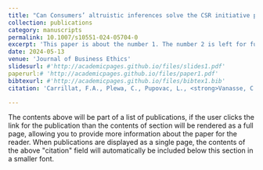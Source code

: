 ```yaml
---
title: "Can Consumers’ altruistic inferences solve the CSR initiative puzzle? A Meta-analytic investigation"
collection: publications
category: manuscripts
permalink: 10.1007/s10551-024-05704-0
excerpt: 'This paper is about the number 1. The number 2 is left for future work.'
date: 2024-05-13
venue: 'Journal of Business Ethics'
slidesurl: #'http://academicpages.github.io/files/slides1.pdf'
paperurl:# 'http://academicpages.github.io/files/paper1.pdf'
bibtexurl: #'http://academicpages.github.io/files/bibtex1.bib'
citation: 'Carrillat, F.A., Plewa, C., Pupovac, L., <strong>Vanasse, C.</strong>, Willmott, T., Legoux, R., Napolova, E. (2024). "Paper Title Number 1." <i>Journal 1</i>, 1(1).'

---
```

The contents above will be part of a list of publications, if the user clicks the link for the publication than the contents of section will be rendered as a full page, allowing you to provide more information about the paper for the reader. When publications are displayed as a single page, the contents of the above "citation" field will automatically be included below this section in a smaller font.
